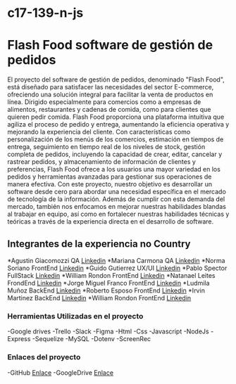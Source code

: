 # c17-139-n-js
# Flash Food software de gestión de pedidos
El proyecto del software de gestión de pedidos, denominado "Flash Food", está diseñado para satisfacer las necesidades del sector E-commerce, ofreciendo una solución integral para facilitar la venta de productos en línea. Dirigido especialmente para comercios como a empresas de alimentos, restaurantes y cadenas de comida, como para clientes que quieren pedir comida. Flash Food proporciona una plataforma intuitiva que agiliza el proceso de pedido y entrega, aumentando la eficiencia operativa y mejorando la experiencia del cliente. Con características como
personalización de los menús de los comercios, estimación en tiempos de entrega, seguimiento en tiempo real de los niveles de stock, gestión completa de pedidos, incluyendo la capacidad de crear, editar, cancelar y rastrear pedidos, y almacenamiento de información de clientes y preferencias, Flash Food ofrece a los usuarios una mayor variedad en los pedidos y herramientas avanzadas para gestionar sus operaciones de manera efectiva. 
Con este proyecto, nuestro objetivo es desarrollar un software desde cero para abordar una necesidad específica en el mercado de tecnología de la información. Además de cumplir con esta demanda del mercado, también nos enfocamos en mejorar nuestras habilidades blandas al trabajar en equipo, así como en fortalecer nuestras habilidades técnicas y teóricas a través de la experiencia directa en el desarrollo de software.

  ## Integrantes de la experiencia no Country 
  
*Agustin Giacomozzi  QA  [Linkedin](https://www.linkedin.com/in/agustin-giacomozzi-400aa0213/)
*Mariana Carmona QA [Linkedin](https://www.linkedin.com/in/mariana-carmona-87b7a8180/)
*Norma Soriano FrontEnd [Linkedin](https://www.linkedin.com/in/norma-suriano-dev/)
*Guido Gutierrez  UX/UI [Linkedin](https://www.linkedin.com/in/guidoguti%C3%A9rrez/)
*Pablo Spector FullStack [Linkedin](https://www.linkedin.com/in/pablo-spector/)
*William Rondon FrontEnd [Linkedin](https://www.linkedin.com/in/williams-rond%C3%B3n-1111ab302/)
*Natanael Leites FrondEnd [Linkedin](http://www.linkedin.com/in/natanael-leites-sanguinet-7769a9218)
*Jorge Miguel Franco FrontEnd [Linkedin](https://www.linkedin.com/in/jorge-miguel-vera-franco-a15920267/)
*Ludmila Muñoz BackEnd [Linkedin](https://www.linkedin.com/in/ludmilaml/)
*Roberto Esposo FrontEnd [Linkedin](https://www.linkedin.com/in/robertoespeso)
*Irvin Martinez BackEnd [Linkedin](http://www.linkedin.com/in/irvin-martinez-im)
*William Rondon FrontEnd [Linkedin](https://www.linkedin.com/in/williams-rond%C3%B3n-1111ab302/)
### Herramientas Utilizadas en el proyecto

-Google drives
-Trello
-Slack
-Figma
-Html
-Css
-Javascript
-NodeJs
-Express
-Sequelize
-MySQL
-Dotenv
-ScreenRec

### Enlaces del proyecto

-GitHub [Enlace](https://github.com/No-Country/c17-139-n-js.git)
-GoogleDrive [Enlace](https://drive.google.com/drive/folders/1IF1TpWEbj5hD9HSJ8IZCR9Nqat8ggL04)

  
